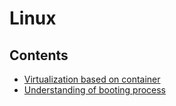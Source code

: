 # Linux

## Contents

- [Virtualization based on container](https://github.com/solarsdev/TIL/blob/master/Linux/virtualization_based_on_container.md)
- [Understanding of booting process](https://github.com/solarsdev/TIL/blob/master/Linux/booting_process.md)
